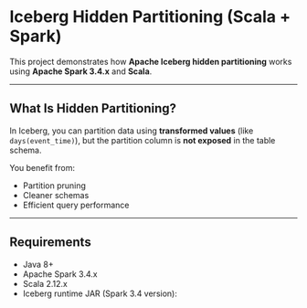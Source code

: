 # Iceberg Hidden Partitioning (Scala + Spark)

This project demonstrates how **Apache Iceberg hidden partitioning** works using **Apache Spark 3.4.x** and **Scala**.

---

## What Is Hidden Partitioning?

In Iceberg, you can partition data using **transformed values** (like `days(event_time)`), but the partition column is **not exposed** in the table schema.

You benefit from:
- Partition pruning
- Cleaner schemas
- Efficient query performance

---

## Requirements

- Java 8+
- Apache Spark 3.4.x
- Scala 2.12.x
- Iceberg runtime JAR (Spark 3.4 version):


